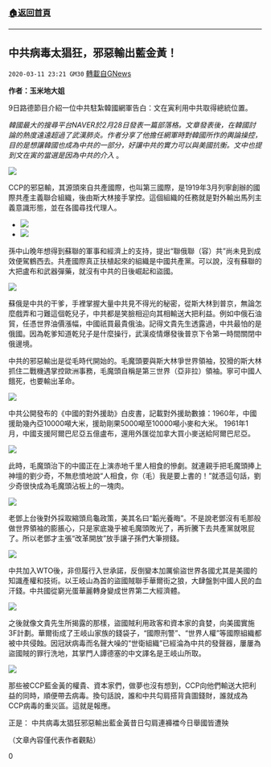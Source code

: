 ###  [:house:返回首頁](https://github.com/ourhimalayas/txt)
---

## 中共病毒太猖狂，邪惡輸出藍金黃！
`2020-03-11 23:21 GM30` [轉載自GNews](https://gnews.org/zh-hant/139294/)

**作者：玉米地大姐**

9日路德節目介紹一位中共駐紮韓國網軍告白：文在寅利用中共取得總統位置。

*韓國最大的搜尋平台NAVER於2月28日發表一篇部落格。文章發表後，在韓國討論的熱度遠遠超過了武漢肺炎。作者分享了他擔任網軍時對韓國所作的輿論操控，目的是想讓韓國也成為中共的一部分，好讓中共的實力可以與美國抗衡。文中也提到文在寅的當選是因為中共的介入* 。

![](https://s3-ap-northeast-1.amazonaws.com/news.guo.offload.media/wp-content/uploads/2020/03/11230007/1-112.jpg)

CCP的邪惡輸，其源頭來自共產國際，也叫第三國際，是1919年3月列寧創辦的國際共產主義聯合組織，後由斯大林接手掌控。這個組織的任務就是對外輸出馬列主義意識形態，並在各國尋找代理人。

- ![](https://s3-ap-northeast-1.amazonaws.com/news.guo.offload.media/wp-content/uploads/2020/03/11230519/2-23.jpg)
- ![](https://s3-ap-northeast-1.amazonaws.com/news.guo.offload.media/wp-content/uploads/2020/03/11230540/3-22.png)


孫中山晚年想得到蘇聯的軍事和經濟上的支持，提出“聯俄聯（容）共”尚未見到成效便駕鶴西去。共產國際真正扶植起來的組織是中國共產黨。可以說，沒有蘇聯的大把盧布和武器彈藥，就沒有中共的日後崛起和盜國。

![](https://s3-ap-northeast-1.amazonaws.com/news.guo.offload.media/wp-content/uploads/2020/03/11230729/3-22.jpg)

蘇俄是中共的干爹，手裡掌握大量中共見不得光的秘密，從斯大林到普京，無論怎麼戲弄和刁難這個乾兒子，中共都是笑臉相迎向其相輸送大把利益。例如中俄石油貿，任憑世界油價漲幅，中國祇買最貴俄油。記得文貴先生透露過，中共最怕的是俄國。因為乾爹知道乾兒子是什麼操行，武漢疫情爆發後普京下令第一時間關閉中俄邊境。

中共的邪惡輸出是從毛時代開始的。毛魔頭要與斯大林爭世界領袖，狡猾的斯大林抓住二戰機遇掌控歐洲事務，毛魔頭自稱是第三世界（亞非拉）領袖。寧可中國人餓死，也要輸出革命。

![](https://s3-ap-northeast-1.amazonaws.com/news.guo.offload.media/wp-content/uploads/2020/03/11230820/4-27.jpg)

中共公開發布的《中國的對外援助》白皮書，記載對外援助數據：1960年，中國援助幾內亞10000噸大米，援助剛果5000噸至10000噸小麥和大米。 1961年1月，中國支援阿爾巴尼亞五億盧布，還用外匯從加拿大買小麥送給阿爾巴尼亞。

![](https://s3-ap-northeast-1.amazonaws.com/news.guo.offload.media/wp-content/uploads/2020/03/11230902/5-5.jpg)

此時，毛魔頭治下的中國正在上演赤地千里人相食的慘劇。就連親手把毛魔頭捧上神壇的劉少奇，不無悲憤地說“人相食，你（毛）我是要上書的！”就憑這句話，劉少奇很快成為毛魔頭沾板上的一塊肉。

![](https://s3-ap-northeast-1.amazonaws.com/news.guo.offload.media/wp-content/uploads/2020/03/11230933/6-3.jpg)

老鄧上台後對外採取縮頭烏龜政策，美其名曰“韜光養晦”。不是說老鄧沒有毛那般做世界領袖的膨脹心，只是家底幾乎被毛魔頭敗光了，再折騰下去共產黨就哏屁了。所以老鄧才主張“改革開放”放手讓子孫們大筆撈錢。

![](https://s3-ap-northeast-1.amazonaws.com/news.guo.offload.media/wp-content/uploads/2020/03/11231024/7-5.jpg)

中共加入WTO後，非但履行入世承諾，反倒變本加厲偷盜世界各國尤其是美國的知識產權和技術。以王岐山為首的盜國賊聯手華爾街之狼，大肆盤剝中國人民的血汗錢。中共國從窮光蛋華麗轉身變成世界第二大經濟體。

![](https://s3-ap-northeast-1.amazonaws.com/news.guo.offload.media/wp-content/uploads/2020/03/11231119/8-6.jpg)

之後就像文貴先生所揭露的那樣，盜國賊利用政客和資本家的貪婪，向美國實施3F計劃。華爾街成了王岐山家族的錢袋子，“國際刑警”、“世界人權”等國際組織都被中共侵蝕。因冠狀病毒而名聲大噪的“世衛組織”已經淪為中共的發聲器，屢屢為盜國賊的罪行洗地，其掌門人譚德塞的中文譯名是王岐山所取。

![](https://s3-ap-northeast-1.amazonaws.com/news.guo.offload.media/wp-content/uploads/2020/03/11231135/9-1.jpg)

那些被CCP藍金黃的權貴、資本家們，做夢也沒有想到，CCP向他們輸送大把利益的同時，順便帶去病毒。換句話說，誰和中共勾肩搭背貪圖錢財，誰就成為CCP病毒的重災區。這就是報應。

正是： 
中共病毒太猖狂邪惡輸出藍金黃昔日勾肩連褲襠今日舉國皆遭殃

（文章內容僅代表作者觀點）

0
